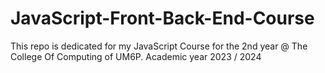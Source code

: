 # JavaScript-Front-Back-End-Course
This repo is dedicated for my JavaScript Course for the 2nd year @ The College Of Computing of UM6P. Academic year 2023 / 2024
